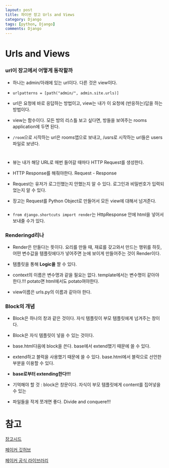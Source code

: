 ```yaml
---
layout: post
title: 파이썬 장고 Urls and Views
category: Django
tags: [python, Django]
comments: Django
---
```


# Urls and Views

### url이 장고에서 어떻게 동작할까

- 하나는 admin/아래에 있는 url이다. 다른 것은 view이다.

- `urlpatterns = [path("admin/", admin.site.urls)]`

- url은 요청에 바로 응답하는 방법이고, view는 내가 이 요청에 (반응하는)답을 하는 방법이다.

- view는 함수이다. 모든 방의 리스틀 보고 싶다면, 방들을 보여주는 rooms application에 두면 된다.

- `/room`으로 시작하는 url은 rooms앱으로 보내고, /usrs로 시작하는 url들은 users파일로 보낸다.

#

- 뷰는 내가 해당 URL로 매번 들어갈 때마다 HTTP Request를 생성한다.

- HTTP Response를 해줘야한다. Request - Response

- Request는 유저가 로그인했는지 안했는지 알 수 있다. 로그인과 비밀번호가 입력되었는지 알 수 있다.

- 장고는 Request를 Python Object로 만들어서 모든 view에 대해서 넘겨준다.

###

- `from django.shortcuts import render`는 HttpResponse 안에 html을 넣어서 보내줄 수가 있다.

### Renderingd리나

- Render은 만들다는 뜻이다. 요리를 만들 때, 재료를 갖고와서 만드는 행위를 하듯, 어떤 변수값을 템플릿에다가 넣어주면 눈에 보이게 만들어주는 것이 Render이다.

- 템플릿을 통해 **Logic을** 짤 수 있다.

- context의 이름은 변수명과 같을 필요는 없다. template에서는 변수명이 같아야 한다.!!! potato면 html에서도 potato여야한다.

- view이름은 urls.py의 이름과 같아야 한다.

### Block의 개념

- Block은 하나의 창과 같은 것이다. 자식 템플릿이 부모 템플릿에게 넘겨주는 창이다.

- Block은 자식 템플릿이 넣을 수 있는 것이다.

- base.html다음에 block을 쓴다. base에서 extend했기 때문에 쓸 수 있다.

- extend하고 블럭을 사용했기 때문에 쓸 수 있다. base.html에서 블락으로 선언한 부분을 이용할 수 있다.

- **base로부터 extending한다!!!**

- 기억해야 할 것 : block은 창문이다. 자식이 부모 템플릿에게 content를 집어넣을 수 있는

- 파일들을 작게 쪼개면 좋다. Divide and conquere!!!


# 참고

[장고시드](https://pypi.org/project/django-seed/)

[페이커 깃허브](https://github.com/joke2k/faker/)

[페이커 공식 라이브러리](https://faker.readthedocs.io/en/master/)